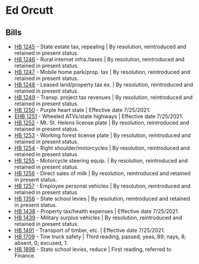 # Ed Orcutt
## Bills
* [HB 1245](/bill/2021-22/hb/1245/) - State estate tax, repealing | By resolution, reintroduced and retained in present status.
* [HB 1246](/bill/2021-22/hb/1246/) - Rural internet infra./taxes | By resolution, reintroduced and retained in present status.
* [HB 1247](/bill/2021-22/hb/1247/) - Mobile home park/prop. tax | By resolution, reintroduced and retained in present status.
* [HB 1248](/bill/2021-22/hb/1248/) - Leased land/property tax ex. | By resolution, reintroduced and retained in present status.
* [HB 1249](/bill/2021-22/hb/1249/) - Transp. project tax revenues | By resolution, reintroduced and retained in present status.
* [HB 1250](/bill/2021-22/hb/1250/) - Purple heart state | Effective date 7/25/2021.
* [EHB 1251](/bill/2021-22/ehb/1251/) - Wheeled ATVs/state highways | Effective date 7/25/2021.
* [HB 1252](/bill/2021-22/hb/1252/) - Mt. St. Helens license plate | By resolution, reintroduced and retained in present status.
* [HB 1253](/bill/2021-22/hb/1253/) - Working forest license plate | By resolution, reintroduced and retained in present status.
* [HB 1254](/bill/2021-22/hb/1254/) - Right shoulder/motorcycles | By resolution, reintroduced and retained in present status.
* [HB 1255](/bill/2021-22/hb/1255/) - Motorcycle steering equip. | By resolution, reintroduced and retained in present status.
* [HB 1256](/bill/2021-22/hb/1256/) - Direct sales of milk | By resolution, reintroduced and retained in present status.
* [HB 1257](/bill/2021-22/hb/1257/) - Employee personal vehicles | By resolution, reintroduced and retained in present status.
* [HB 1358](/bill/2021-22/hb/1358/) - State school levies | By resolution, reintroduced and retained in present status.
* [HB 1438](/bill/2021-22/hb/1438/) - Property tax/health expenses | Effective date 7/25/2021.
* [HB 1439](/bill/2021-22/hb/1439/) - Military surplus vehicles | By resolution, reintroduced and retained in present status.
* [HB 1491](/bill/2021-22/hb/1491/) - Transport of timber, etc. | Effective date 7/25/2021.
* [HB 1709](/bill/2021-22/hb/1709/) - Tow truck safety | Third reading, passed; yeas, 89; nays, 8; absent, 0; excused, 1.
* [HB 1898](/bill/2021-22/hb/1898/) - State school levies, reduce | First reading, referred to Finance.
